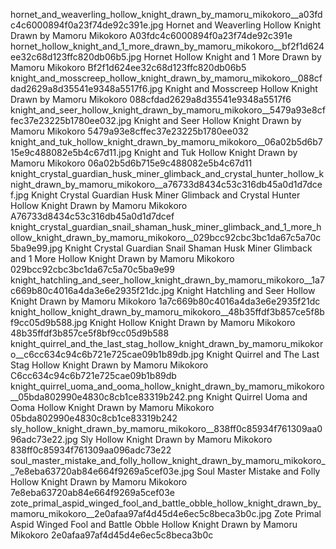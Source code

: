 hornet_and_weaverling_hollow_knight_drawn_by_mamoru_mikokoro__a03fdc4c6000894f0a23f74de92c391e.jpg Hornet and Weaverling Hollow Knight Drawn by Mamoru Mikokoro  A03fdc4c6000894f0a23f74de92c391e
hornet_hollow_knight_and_1_more_drawn_by_mamoru_mikokoro__bf2f1d624ee32c68d123ffc820db06b5.jpg Hornet Hollow Knight and 1 More Drawn by Mamoru Mikokoro  Bf2f1d624ee32c68d123ffc820db06b5
knight_and_mosscreep_hollow_knight_drawn_by_mamoru_mikokoro__088cfdad2629a8d35541e9348a5517f6.jpg Knight and Mosscreep Hollow Knight Drawn by Mamoru Mikokoro  088cfdad2629a8d35541e9348a5517f6
knight_and_seer_hollow_knight_drawn_by_mamoru_mikokoro__5479a93e8cffec37e23225b1780ee032.jpg Knight and Seer Hollow Knight Drawn by Mamoru Mikokoro  5479a93e8cffec37e23225b1780ee032
knight_and_tuk_hollow_knight_drawn_by_mamoru_mikokoro__06a02b5d6b715e9c488082e5b4c67d11.jpg Knight and Tuk Hollow Knight Drawn by Mamoru Mikokoro  06a02b5d6b715e9c488082e5b4c67d11
knight_crystal_guardian_husk_miner_glimback_and_crystal_hunter_hollow_knight_drawn_by_mamoru_mikokoro__a76733d8434c53c316db45a0d1d7dcef.jpg Knight Crystal Guardian Husk Miner Glimback and Crystal Hunter Hollow Knight Drawn by Mamoru Mikokoro  A76733d8434c53c316db45a0d1d7dcef
knight_crystal_guardian_snail_shaman_husk_miner_glimback_and_1_more_hollow_knight_drawn_by_mamoru_mikokoro__029bcc92cbc3bc1da67c5a70c5ba9e99.jpg Knight Crystal Guardian Snail Shaman Husk Miner Glimback and 1 More Hollow Knight Drawn by Mamoru Mikokoro  029bcc92cbc3bc1da67c5a70c5ba9e99
knight_hatchling_and_seer_hollow_knight_drawn_by_mamoru_mikokoro__1a7c669b80c4016a4da3e6e2935f21dc.jpg Knight Hatchling and Seer Hollow Knight Drawn by Mamoru Mikokoro  1a7c669b80c4016a4da3e6e2935f21dc
knight_hollow_knight_drawn_by_mamoru_mikokoro__48b35ffdf3b857ce5f8bf9cc05d9b588.jpg Knight Hollow Knight Drawn by Mamoru Mikokoro  48b35ffdf3b857ce5f8bf9cc05d9b588
knight_quirrel_and_the_last_stag_hollow_knight_drawn_by_mamoru_mikokoro__c6cc634c94c6b721e725cae09b1b89db.jpg Knight Quirrel and The Last Stag Hollow Knight Drawn by Mamoru Mikokoro  C6cc634c94c6b721e725cae09b1b89db
knight_quirrel_uoma_and_ooma_hollow_knight_drawn_by_mamoru_mikokoro__05bda802990e4830c8cb1ce83319b242.png Knight Quirrel Uoma and Ooma Hollow Knight Drawn by Mamoru Mikokoro  05bda802990e4830c8cb1ce83319b242
sly_hollow_knight_drawn_by_mamoru_mikokoro__838ff0c85934f761309aa096adc73e22.jpg Sly Hollow Knight Drawn by Mamoru Mikokoro  838ff0c85934f761309aa096adc73e22
soul_master_mistake_and_folly_hollow_knight_drawn_by_mamoru_mikokoro__7e8eba63720ab84e664f9269a5cef03e.jpg Soul Master Mistake and Folly Hollow Knight Drawn by Mamoru Mikokoro  7e8eba63720ab84e664f9269a5cef03e
zote_primal_aspid_winged_fool_and_battle_obble_hollow_knight_drawn_by_mamoru_mikokoro__2e0afaa97af4d45d4e6ec5c8beca3b0c.jpg Zote Primal Aspid Winged Fool and Battle Obble Hollow Knight Drawn by Mamoru Mikokoro  2e0afaa97af4d45d4e6ec5c8beca3b0c

